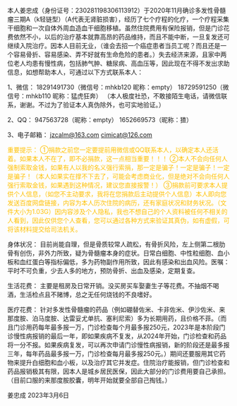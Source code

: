 
本人姜忠成（身份证号：230281198306113912）于2020年11月确诊多发性骨髓瘤三期A（k轻链型）（A代表无肾脏损害），经历了七个疗程的化疗，一个疗程采集干细胞和一次自体外周血造血干细胞移植。虽然住院费用有保险报销，但是门诊花费依然不小，以后的治疗基本就靠高昂的药品维持，而且不能中断，一旦复发还可继续入院治疗。因本人目前无业，（谁会去招一个癌症患者当员工呢？而且还是一个容易骨折、容易感染、弄不好就有生命危险的患者。）失去经济来源，且家中两位老人均患有慢性病，包括肺气肿、糖尿病、高血压等，因此现在不得不发出求助信息，如想帮助本人，可通过以下方式联系本人：

1、微信：
18291491730（微信号：mhkb120 昵称：empty） 
18729591250（微信号：mhkb110 昵称：猛虎狂奔）
（本人极度社恐，不敢接陌生电话，请微信联系，谢谢。不过为了验证本人真伪除外，也可实地验证。）

2、QQ：
947563728（昵称：empty）
1652669573（昵称：猹）

3、电子邮箱：
jzcalm@163.com
cimicat@126.com

<font color="#ffc000">重要提示：</font>
<font color="#ffc000">①捐款之前您一定要提前用微信或QQ联系本人，以确定本人还活着。如果本人不在了，即不必捐款，这一点相当重要！！！</font>
<font color="#ffc000">②本人不会向任何人强制索取金钱，如果有人以我的名义强行索捐，那一定是骗子！一定是骗子！一定是骗子！（本人如果实在撑不下去了，可能会考虑商业化，但是绝对不会向任何人强行索取金钱，如果遇到这种情况，建议您直接报警！）</font>
<font color="#ffc000">③捐款前可要求本人提供个人信息，（如您不主动要求，我将在您捐款后主动提供个人信息）本人即向您发送百度网盘链接，内容为本人历次住院的病历，还有家庭状况和财务状况。（文件大小为1.03G）因内容涉及个人隐私，我也不想自己的个人资料被任何不相关的人看到，因此仅供您个人查看，您可以通过各种方式来验证其真伪，如有虚假，可将该材料提交给司法机关。</font>

身体状况：
目前尚能自理，但是骨质较常人疏松，有骨折风险，左上侧第二根肋骨有创伤，非外力所致，疑为骨髓瘤本身的症状。日常白细胞、中性粒细胞、血小板和血红蛋白等指标偏低，多为药物副作用所致，因此有感染和出血风险。医嘱：平时不可负重，少去人多的地方，预防骨折、出血及感染，定期复查。

生活花费：
主要是租房及日常开销。没买房买车娶妻生子等花费。不抽烟不喝酒，生活检点且不赌博，总之无任何烧钱的不良嗜好。

医疗花费：
针对多发性骨髓瘤的药品（例如硼替佐米、卡非佐米、伊沙佐米、来那度胺、泊马度胺、达雷妥尤单抗、塞利尼索）多为长期用药，且价格不菲。（而且门诊用药每年最多报一万，门诊检查每个月最多报250元，2023年是本阶段门诊慢性病报销的最后一年，即如果疾病不复发，从2024年开始，门诊检查和药品将一分不报。如果疾病复发，可以再次申请门诊慢性病报销，新的阶段还是最多报三年，每年药品最多报一万，门诊检查每月最多报250元。）期间还要服用其它药物来提升白细胞和血小板，以及治疗其它并发症。住院治疗能报销，但门诊检查和药品报销极其有限，因本人是城乡居民医保，因此大部分的门诊费用要自己承担。（目前口服的来那度胺胶囊，明年开始就要全部自己掏钱。）

姜忠成
2023年3月6日
